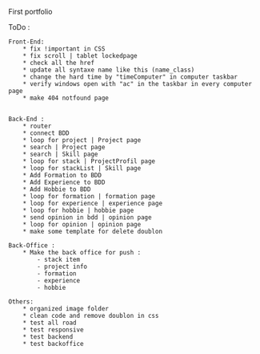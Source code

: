 First portfolio

ToDo :


    Front-End:
        * fix !important in CSS
        * fix scroll | tablet lockedpage
        * check all the href
        * update all syntaxe name like this (name_class)
        * change the hard time by "timeComputer" in computer taskbar
        * verify windows open with "ac" in the taskbar in every computer page
        * make 404 notfound page
        
    
    Back-End :
        * router
        * connect BDD
        * loop for project | Project page
        * search | Project page 
        * search | Skill page 
        * loop for stack | ProjectProfil page
        * loop for stackList | Skill page
        * Add Formation to BDD  
        * Add Experience to BDD  
        * Add Hobbie to BDD  
        * loop for formation | formation page
        * loop for experience | experience page
        * loop for hobbie | hobbie page
        * send opinion in bdd | opinion page
        * loop for opinion | opinion page
        * make some template for delete doublon

    Back-Office : 
        * Make the back office for push :
            - stack item
            - project info 
            - formation 
            - experience
            - hobbie
        
    Others: 
        * organized image folder
        * clean code and remove doublon in css
        * test all road
        * test responsive
        * test backend
        * test backoffice
